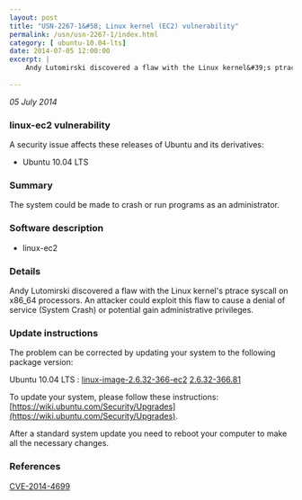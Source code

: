```yaml
---
layout: post
title: "USN-2267-1&#58; Linux kernel (EC2) vulnerability"
permalink: /usn/usn-2267-1/index.html
category: [ ubuntu-10.04-lts]
date: 2014-07-05 12:00:00
excerpt: |
    Andy Lutomirski discovered a flaw with the Linux kernel&#39;s ptrace syscall on x86_64 processors. An attacker could exploit this flaw to cause a denial of service (System Crash) or potential gain administrative privileges. 
    
--- 
```

 
 

*05 July 2014*

### linux-ec2 vulnerability

A security issue affects these releases of Ubuntu and its derivatives:

* Ubuntu 10.04 LTS

### Summary

The system could be made to crash or run programs as an administrator. 

### Software description

* linux-ec2 

### Details

Andy Lutomirski discovered a flaw with the Linux kernel&#39;s ptrace syscall on x86_64 processors. An attacker could exploit this flaw to cause a denial of service (System Crash) or potential gain administrative privileges. 

### Update instructions

The problem can be corrected by updating your system to the following package version:

Ubuntu 10.04 LTS
 : [linux-image-2.6.32-366-ec2](https://launchpad.net/ubuntu/+source/linux-ec2) <span> [2.6.32-366.81](https://launchpad.net/ubuntu/+source/linux-ec2/2.6.32-366.81) </span> 

To update your system, please follow these instructions: [https://wiki.ubuntu.com/Security/Upgrades](https://wiki.ubuntu.com/Security/Upgrades).

After a standard system update you need to reboot your computer to make all the necessary changes. 

### References

 
 [CVE-2014-4699](http://people.ubuntu.com/~ubuntu-security/cve/CVE-2014-4699)
 

